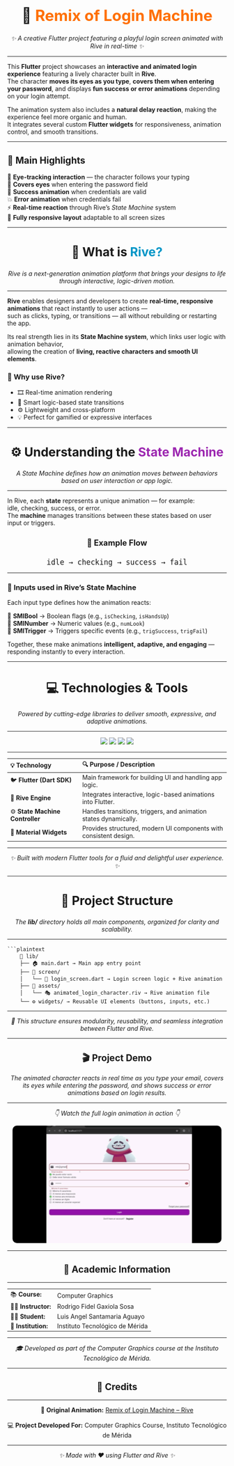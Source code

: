 <h1 align="center" style="font-size:2.5em;">🦊 <span style="color:#ff6f00;">Remix of Login Machine</span></h1>
<p align="center">
  <em>✨ A creative Flutter project featuring a playful login screen animated with Rive in real-time ✨</em>
</p>

---

This **Flutter** project showcases an **interactive and animated login experience** featuring a lively character built in **Rive**.  
The character **moves its eyes as you type**, **covers them when entering your password**, and displays **fun success or error animations** depending on your login attempt.

The animation system also includes a **natural delay reaction**, making the experience feel more organic and human.  
It integrates several custom **Flutter widgets** for responsiveness, animation control, and smooth transitions.  

---

## 💫 **Main Highlights**

🎯 **Eye-tracking interaction** — the character follows your typing  
🙈 **Covers eyes** when entering the password field  
🎉 **Success animation** when credentials are valid  
💥 **Error animation** when credentials fail  
⚡ **Real-time reaction** through Rive’s <em>State Machine</em> system  
📱 **Fully responsive layout** adaptable to all screen sizes  

---

<h2 align="center" style="font-size:2em;">🎨 What is <span style="color:#0096c7;">Rive?</span></h2>

<p align="center">
  <em>Rive is a next-generation animation platform that brings your designs to life through interactive, logic-driven motion.</em>
</p>

---

**Rive** enables designers and developers to create **real-time, responsive animations** that react instantly to user actions —  
such as clicks, typing, or transitions — all without rebuilding or restarting the app.

Its real strength lies in its **State Machine system**, which links user logic with animation behavior,  
allowing the creation of **living, reactive characters and smooth UI elements**.

### 🧩 **Why use Rive?**
- 🎞️ Real-time animation rendering  
- 🧠 Smart logic-based state transitions  
- ⚙️ Lightweight and cross-platform  
- 💡 Perfect for gamified or expressive interfaces  

---

<h2 align="center" style="font-size:2em;">⚙️ Understanding the <span style="color:#9c27b0;">State Machine</span></h2>

<p align="center">
  <em>A State Machine defines how an animation moves between behaviors based on user interaction or app logic.</em>
</p>

---

In Rive, each **state** represents a unique animation — for example:  
idle, checking, success, or error.  
The **machine** manages transitions between these states based on user input or triggers.

<h4 align="center" style="font-size:1.3em;">🔁 Example Flow</h4>

<p align="center">
  <code style="font-size: 1.2em;">idle → checking → success → fail</code>
</p>

---

### 🧩 **Inputs used in Rive’s State Machine**

Each input type defines how the animation reacts:

🔘 **SMIBool** → Boolean flags (e.g., `isChecking`, `isHandsUp`)  
🔢 **SMINumber** → Numeric values (e.g., `numLook`)  
🚀 **SMITrigger** → Triggers specific events (e.g., `trigSuccess`, `trigFail`)  

Together, these make animations **intelligent, adaptive, and engaging** — responding instantly to every interaction.

---

<h2 align="center" style="font-size:2em;">💻 Technologies & Tools</h2>

<p align="center">
  <em>Powered by cutting-edge libraries to deliver smooth, expressive, and adaptive animations.</em>
</p>

---

<p align="center">
  <img src="https://img.shields.io/badge/Flutter-0079C1?style=for-the-badge&logo=flutter&logoColor=white"/>
  <img src="https://img.shields.io/badge/Dart-00B4AB?style=for-the-badge&logo=dart&logoColor=white"/>
  <img src="https://img.shields.io/badge/Rive-FF6F00?style=for-the-badge&logo=rive&logoColor=white"/>
  <img src="https://img.shields.io/badge/Material%20Design-616161?style=for-the-badge&logo=material-design&logoColor=white"/>
</p>

---

| 💡 **Technology** | 🔍 **Purpose / Description** |
|:------------------|:-----------------------------|
| 🐦 **Flutter (Dart SDK)** | Main framework for building UI and handling app logic. |
| 🎨 **Rive Engine** | Integrates interactive, logic-based animations into Flutter. |
| ⚙️ **State Machine Controller** | Handles transitions, triggers, and animation states dynamically. |
| 🧱 **Material Widgets** | Provides structured, modern UI components with consistent design. |

---

<p align="center">
  <em>✨ Built with modern Flutter tools for a fluid and delightful user experience. ✨</em>
</p>

---

<h2 align="center" style="font-size:2em;">📂 Project Structure</h2>

<p align="center">
  <em>The <strong>lib/</strong> directory holds all main components, organized for clarity and scalability.</em>
</p>

---

    ```plaintext
        📁 lib/
        ├── 🏠 main.dart → Main app entry point
        ├── 📁 screen/
        │   └── 🔑 login_screen.dart → Login screen logic + Rive animation
        ├── 📁 assets/
        │   └── 🎭 animated_login_character.riv → Rive animation file
        └── ⚙️ widgets/ → Reusable UI elements (buttons, inputs, etc.)

---

<p align="center">
  <em>
    🧠 This structure ensures modularity, reusability, and seamless integration between Flutter and Rive.
  </em>
</p>

---

<h2 align="center">🎬 Project Demo</h2>

<p align="center">
  <em>
    The animated character reacts in real time as you type your email, covers its eyes while entering the password,
    and shows success or error animations based on login results.
  </em>
</p>

---

<p align="center">
  <em>👇 Watch the full login animation in action 👇</em>
</p>

<p align="center">
  <img src="assets/gifosito ‐ Hecho con Clipchamp.gif" alt="Login Animation Demo" width="480" style="border-radius:10px;"/>
</p>

---

<h2 align="center">📘 Academic Information</h2>

---

<p align="center">
  <table>
    <tr><td>📚 <strong>Course:</strong></td><td>Computer Graphics</td></tr>
    <tr><td>👨‍🏫 <strong>Instructor:</strong></td><td>Rodrigo Fidel Gaxiola Sosa</td></tr>
    <tr><td>🧑‍💻 <strong>Student:</strong></td><td>Luis Angel Santamaria Aguayo</td></tr>
    <tr><td>🏫 <strong>Institution:</strong></td><td>Instituto Tecnológico de Mérida</td></tr>
  </table>
</p>

---

<p align="center">
  <em>🎓 Developed as part of the Computer Graphics course at the Instituto Tecnológico de Mérida.</em>
</p>

---

<h2 align="center">🙌 Credits</h2>

---

<p align="center">
  🧸 <strong>Original Animation:</strong> 
  <a href="https://rive.app/marketplace/3645-7621-remix-of-login-machine/" target="_blank">
    Remix of Login Machine – Rive
  </a>
  <br><br>
  💻 <strong>Project Developed For:</strong> Computer Graphics Course, Instituto Tecnológico de Mérida
</p>

---

<p align="center">
  <em>✨ Made with ❤️ using Flutter and Rive ✨</em>
</p>
